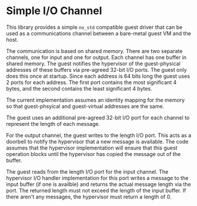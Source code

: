 # Simple I/O Channel

This library provides a simple `no_std` compatible guest driver that can be used
as a communications channel between a bare-metal guest VM and the host.

The communication is based on shared memory. There are two separate channels,
one for input and one for output. Each channel has one buffer in shared memory.
The guest notifies the hypervisor of the guest-physical addresses of these
buffers via pre-agreed 32-bit I/O ports. The guest only does this once at
startup. Since each address is 64 bits long the guest uses 2 ports for each
address. The first port contains the most significant 4 bytes, and the second
contains the least significant 4 bytes.

The current implementation assumes an identity mapping for the memory so that
guest-phsyical and guest-virtual addresses are the same.

The guest uses an additional pre-agreed 32-bit I/O port for each channel to
represent the length of each message.

For the output channel, the guest writes to the length I/O port. This acts as a
doorbell to notify the hypervisor that a new message is available. The code
assumes that the hypervisor implementation will ensure that this guest operation
blocks until the hypervisor has copied the message out of the buffer.

The guest reads from the length I/O port for the input channel. The hypervisor
I/O handler implementation for this port writes a message to the input buffer
(if one is availble) and returns the actual message length via the port. The
returned length must not exceed the length of the input buffer. If there aren't
any messages, the hypervisor must return a length of 0.
